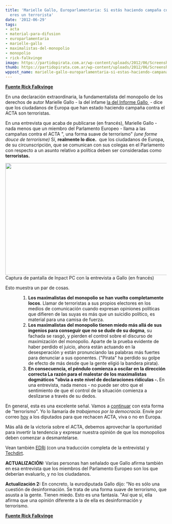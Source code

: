 ```yaml
---
title: 'Marielle Gallo, Europarlamentaria: Si estás haciendo campaña contra el ACTA
  eres un terrorista'
date: '2012-06-29'
tags:
- acta
- material-para-difusion
- europarlamentaria
- marielle-gallo
- maximalistas-del-monopolio
- monopolio
- rick-falkvinge
image: https://partidopirata.com.ar/wp-content/uploads/2012/06/Screenshot_2012-06-26-13-49-38-621x349.png
thumb: https://partidopirata.com.ar/wp-content/uploads/2012/06/Screenshot_2012-06-26-13-49-38-621x349-150x150.png
wppost_name: marielle-gallo-europarlamentaria-si-estas-haciendo-campana-contra-el-acta-eres-un-terrorista
---
```


<strong><a href="http://falkvinge.net/2012/06/26/marielle-gallo-if-youre-campaigning-against-acta-youre-a-terrorist/" target="_blank">Fuente Rick Falkvinge</a></strong>

En una declaración extraordinaria, la fundamentalista del monopolio de los derechos de autor Marielle Gallo - la del infame <a href="http://www.techdirt.com/articles/20100922/04264411110/european-parliament-approves-gallo-report-opens-the-door-to-more-bad-ip-laws-enforcement.shtml">la del Informe Gallo </a> - dice que los ciudadanos de Europa que han estado haciendo campaña contra el ACTA son terroristas.

En una entrevista que acaba de publicarse (en francés), Marielle Gallo - nada menos que un miembro del Parlamento Europeo - llama a las campañas contra el ACTA ", una forma suave de terrorismo" <em>(une forme douce de terrorisme)</em> Sí, <strong>realmente lo dice.</strong>  que los ciudadanos de Europa, de su circunscripción, que se comunican con sus colegas en el Parlamento con respecto a un asunto relativo a política deben ser consideradas como <strong>terroristas.</strong>

<a href="https://partidopirata.com.ar/wp-content/uploads/2012/06/Screenshot_2012-06-26-13-49-38-621x349.png"><img class="size-full wp-image-5033" title="Screenshot_2012-06-26-13-49-38-621x349" src="https://partidopirata.com.ar/wp-content/uploads/2012/06/Screenshot_2012-06-26-13-49-38-621x349.png" alt="" width="621" height="349" /></a> Captura de pantalla de Inpact PC con la entrevista a Gallo (en francés)


Esto muestra un par de cosas.
<ol>
<ol>
<ol>
	<li><strong></strong><strong>Los maximalistas del monopolio se han vuelto completamente locos</strong>. Llamar de terroristas a sus propios electores en los medios de comunicación cuando expresan opiniones políticas que difieren de las suyas es más que un suicidio político, es material para una camisa de fuerza.<strong></strong></li>
	<li><strong>Los maximalistas del monopolio tienen miedo más allá de sus ingenios para conseguir que no se dude de su dogma</strong>, su fachada se rasgó, y pierden el control sobre el discurso de maximización del monopolio. Aparte de la prueba evidente de haber perdido el juicio, ahora están actuando en la desesperación y están pronunciando las palabras más fuertes para denunciar a sus oponentes. ("Pirata" ha perdido su golpe de efecto de más desde que la gente eligió la bandera pirata).</li>
	<li><strong>En consecuencia, el péndulo comienza a oscilar en la dirección correcta La razón para el malestar de los maximalistas dogmáticos "obvia a este nivel de declaraciones ridículas -. </strong>En una entrevista, nada menos - no puede ser otro que el sentimiento de que el control de la situación comienza a deslizarse a través de su dedos.</li>
</ol>
</ol>
</ol>
En general, esta es una excelente señal. Vamos a <a href="http://falkvinge.net/2012/06/24/our-final-push-acta-vote-in-ten-days/">continuar</a> con esta forma de "terrorismo". Yo lo llamaría de <em>trabajemos por la democracia</em>. Envíe por correo <a href="http://falkvinge.net/2012/06/24/our-final-push-acta-vote-in-ten-days/">hoy</a> a los diputados para que rechacen ACTA, viva o no en Europa.

Más allá de la victoria sobre el ACTA, debemos aprovechar la oportunidad para invertir la tendencia y expresar nuestra opinión de que los monopolios deben comenzar a desmantelarse.

Vean también <a href="http://www.edri.org/acta_gallo">EDRi</a> (con una traducción completa de la entrevista) y <a href="http://www.techdirt.com/articles/20120626/09565719492/eu-parlamentarian-gallo-acta-dissent-soft-form-terrorism.shtml">Techdirt</a>.

<strong>ACTUALIZACIÓN:</strong> Varias personas han señalado que Gallo afirma también en esa entrevista que los miembros del Parlamento Europeo son los que deberían evaluarlo, y no los ciudadanos.

<strong>Actualización 2:</strong> En concreto, la eurodiputada Gallo dijo: "No es sólo una cuestión de desinformación. Se trata de una forma suave de terrorismo, que asusta a la gente. Tienen miedo. Esto es una fantasía. "Así que sí, ella afirma que una opinión diferente a la de ella es desinformación y  terrorismo.

<strong><a href="http://falkvinge.net/2012/06/26/marielle-gallo-if-youre-campaigning-against-acta-youre-a-terrorist/" target="_blank">Fuente Rick Falkvinge</a></strong>
